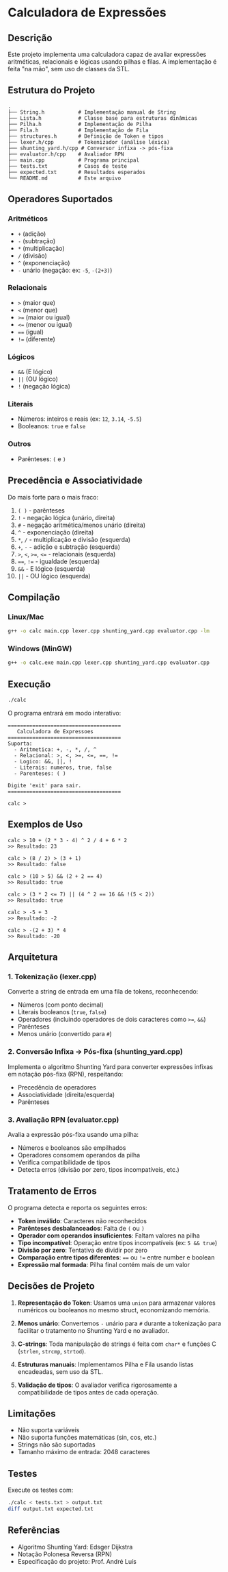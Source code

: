 # Calculadora de Expressões

## Descrição

Este projeto implementa uma calculadora capaz de avaliar expressões aritméticas, relacionais e lógicas usando pilhas e filas. A implementação é feita "na mão", sem uso de classes da STL.

## Estrutura do Projeto

```
.
├── String.h           # Implementação manual de String
├── Lista.h            # Classe base para estruturas dinâmicas
├── Pilha.h            # Implementação de Pilha
├── Fila.h             # Implementação de Fila
├── structures.h       # Definição de Token e tipos
├── lexer.h/cpp        # Tokenizador (análise léxica)
├── shunting_yard.h/cpp # Conversor infixa -> pós-fixa
├── evaluator.h/cpp    # Avaliador RPN
├── main.cpp           # Programa principal
├── tests.txt          # Casos de teste
├── expected.txt       # Resultados esperados
└── README.md          # Este arquivo
```

## Operadores Suportados

### Aritméticos
- `+` (adição)
- `-` (subtração)
- `*` (multiplicação)
- `/` (divisão)
- `^` (exponenciação)
- `-` unário (negação: ex: `-5`, `-(2+3)`)

### Relacionais
- `>` (maior que)
- `<` (menor que)
- `>=` (maior ou igual)
- `<=` (menor ou igual)
- `==` (igual)
- `!=` (diferente)

### Lógicos
- `&&` (E lógico)
- `||` (OU lógico)
- `!` (negação lógica)

### Literais
- Números: inteiros e reais (ex: `12`, `3.14`, `-5.5`)
- Booleanos: `true` e `false`

### Outros
- Parênteses: `(` e `)`

## Precedência e Associatividade

Do mais forte para o mais fraco:

1. `( )` - parênteses
2. `!` - negação lógica (unário, direita)
3. `#` - negação aritmética/menos unário (direita)
4. `^` - exponenciação (direita)
5. `*`, `/` - multiplicação e divisão (esquerda)
6. `+`, `-` - adição e subtração (esquerda)
7. `>`, `<`, `>=`, `<=` - relacionais (esquerda)
8. `==`, `!=` - igualdade (esquerda)
9. `&&` - E lógico (esquerda)
10. `||` - OU lógico (esquerda)

## Compilação

### Linux/Mac
```bash
g++ -o calc main.cpp lexer.cpp shunting_yard.cpp evaluator.cpp -lm
```

### Windows (MinGW)
```bash
g++ -o calc.exe main.cpp lexer.cpp shunting_yard.cpp evaluator.cpp
```

## Execução

```bash
./calc
```

O programa entrará em modo interativo:

```
=====================================
   Calculadora de Expressoes
=====================================
Suporta:
  - Aritmetica: +, -, *, /, ^
  - Relacional: >, <, >=, <=, ==, !=
  - Logico: &&, ||, !
  - Literais: numeros, true, false
  - Parenteses: ( )

Digite 'exit' para sair.
=====================================

calc >
```

## Exemplos de Uso

```
calc > 10 + (2 * 3 - 4) ^ 2 / 4 + 6 * 2
>> Resultado: 23

calc > (8 / 2) > (3 + 1)
>> Resultado: false

calc > (10 > 5) && (2 + 2 == 4)
>> Resultado: true

calc > (3 * 2 <= 7) || (4 ^ 2 == 16 && !(5 < 2))
>> Resultado: true

calc > -5 + 3
>> Resultado: -2

calc > -(2 + 3) * 4
>> Resultado: -20
```

## Arquitetura

### 1. Tokenização (lexer.cpp)
Converte a string de entrada em uma fila de tokens, reconhecendo:
- Números (com ponto decimal)
- Literais booleanos (`true`, `false`)
- Operadores (incluindo operadores de dois caracteres como `>=`, `&&`)
- Parênteses
- Menos unário (convertido para `#`)

### 2. Conversão Infixa → Pós-fixa (shunting_yard.cpp)
Implementa o algoritmo Shunting Yard para converter expressões infixas em notação pós-fixa (RPN), respeitando:
- Precedência de operadores
- Associatividade (direita/esquerda)
- Parênteses

### 3. Avaliação RPN (evaluator.cpp)
Avalia a expressão pós-fixa usando uma pilha:
- Números e booleanos são empilhados
- Operadores consomem operandos da pilha
- Verifica compatibilidade de tipos
- Detecta erros (divisão por zero, tipos incompatíveis, etc.)

## Tratamento de Erros

O programa detecta e reporta os seguintes erros:

- **Token inválido**: Caracteres não reconhecidos
- **Parênteses desbalanceados**: Falta de `(` ou `)`
- **Operador com operandos insuficientes**: Faltam valores na pilha
- **Tipo incompatível**: Operação entre tipos incompatíveis (ex: `5 && true`)
- **Divisão por zero**: Tentativa de dividir por zero
- **Comparação entre tipos diferentes**: `==` ou `!=` entre number e boolean
- **Expressão mal formada**: Pilha final contém mais de um valor

## Decisões de Projeto

1. **Representação do Token**: Usamos uma `union` para armazenar valores numéricos ou booleanos no mesmo struct, economizando memória.

2. **Menos unário**: Convertemos `-` unário para `#` durante a tokenização para facilitar o tratamento no Shunting Yard e no avaliador.

3. **C-strings**: Toda manipulação de strings é feita com `char*` e funções C (`strlen`, `strcmp`, `strtod`).

4. **Estruturas manuais**: Implementamos Pilha e Fila usando listas encadeadas, sem uso da STL.

5. **Validação de tipos**: O avaliador verifica rigorosamente a compatibilidade de tipos antes de cada operação.

## Limitações

- Não suporta variáveis
- Não suporta funções matemáticas (sin, cos, etc.)
- Strings não são suportadas
- Tamanho máximo de entrada: 2048 caracteres

## Testes

Execute os testes com:

```bash
./calc < tests.txt > output.txt
diff output.txt expected.txt
```

## Referências

- Algoritmo Shunting Yard: Edsger Dijkstra
- Notação Polonesa Reversa (RPN)
- Especificação do projeto: Prof. André Luís